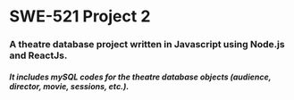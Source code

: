 # SWE-521 Project 2
### A theatre database project written in Javascript using Node.js and ReactJs.
##### It includes mySQL codes for the theatre database objects (audience, director, movie, sessions, etc.). 
